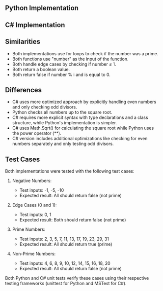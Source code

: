 ## Python Implementation

## C# Implementation

## Similarities
 - Both implementations use for loops to check if the number was a prime.
 - Both functions use "number" as the input of the function.
 - Both handle edge cases by checking if number ≤ 1.
 - Both return a boolean value.
 - Both return false if number % i and is equal to 0.
## Differences
 - C# uses more optimized approach by explicitly handling even numbers and only checking odd divisors.
 - Python checks all numbers up to the square root. 
 - C# requires more explicit syntax with type declarations and a class structure, while Python's implementation is simpler. 
 - C# uses Math.Sqrt() for calculating the square root while Python uses the power operator (**). 
 - C# version includes additional optimizations like checking for even numbers separately and only testing odd divisors.

 ## Test Cases
Both implementations were tested with the following test cases:

1. Negative Numbers:
   - Test inputs: -1, -5, -10
   - Expected result: All should return false (not prime)

2. Edge Cases (0 and 1):
   - Test inputs: 0, 1
   - Expected result: Both should return false (not prime)

3. Prime Numbers:
   - Test inputs: 2, 3, 5, 7, 11, 13, 17, 19, 23, 29, 31
   - Expected result: All should return true (prime)

4. Non-Prime Numbers:
   - Test inputs: 4, 6, 8, 9, 10, 12, 14, 15, 16, 18, 20
   - Expected result: All should return false (not prime)

Both Python and C# unit tests verify these cases using their respective testing frameworks (unittest for Python and MSTest for C#).
